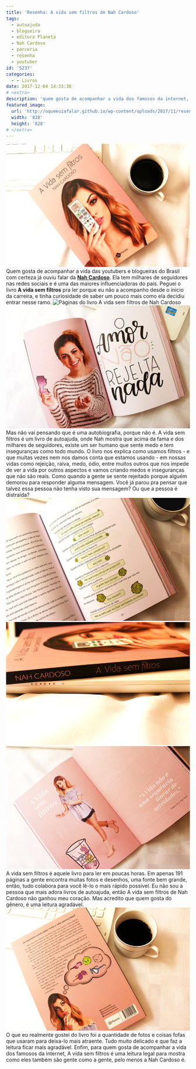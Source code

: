 ```yaml
---
title: 'Resenha: A vida sem filtros de Nah Cardoso'
tags:
  - autoajuda
  - blogueira
  - editora Planeta
  - Nah Cardoso
  - parceria
  - resenha
  - youtuber
id: '5237'
categories:
  - - Livros
date: 2017-12-04 14:33:38
# <extra>
description: 'quem gosta de acompanhar a vida dos famosos da internet, A vida sem filtros mostra como eles são gente como a gente, pelo menos a Nah Cardoso'
featured_image: 
  url: 'http://oqueeuiafalar.github.io/wp-content/uploads/2017/11/resenha-livro-a-vida-sem-filtros-de-nah-cardoso.jpg'
  width: '828'
  height: '828'
# </extra>
---
```


![Capa do livro A vida sem filtros de Nah Cardoso](/wp-content/uploads/2017/11/resenha-livro-a-vida-sem-filtros-de-nah-cardoso.jpg) Quem gosta de acompanhar a vida das youtubers e blogueiras do Brasil com certeza já ouviu falar da [**Nah Cardoso**](http://www.nahcardoso.com.br). Ela tem milhares de seguidores nas redes sociais e é uma das maiores influenciadoras do país. Peguei o livro **A vida sem filtros** pra ler porque eu não a acompanho desde o inicio da carreira, e tinha curiosidade de saber um pouco mais como ela decidiu entrar nesse ramo. ![Páginas do livro A vida sem filtros de Nah Cardoso](/wp-content/uploads/2017/11/páginas-do-livro-a-vida-sem-filtros.jpg) ![Resenha do livro A vida sem filtros de Nah Cardoso](/wp-content/uploads/2017/11/resumo-a-vida-sem-filtros-nah-cardoso.jpg) Mas não vai pensando que é uma autobiografia, porque não é. A vida sem filtros é um livro de autoajuda, onde Nah mostra que acima da fama e dos milhares de seguidores, existe um ser humano que sente medo e tem inseguranças como todo mundo. O livro nos explica como usamos filtros - e que muitas vezes nem nos damos conta que estamos usando - em nossas vidas como rejeição, raiva, medo, ódio, entre muitos outros que nos impede de ver a vida por outros aspectos e vamos criando medos e inseguranças que não são reais. Como quando a gente se sente rejeitado porque alguém demorou para responder alguma mensagem. Você já parou pra pensar que talvez essa pessoa não tenha visto sua mensagem? Ou que a pessoa é distraída? ![Páginas desenhadas do livro A vida sem filtros d](/wp-content/uploads/2017/11/livro-a-vida-sem-filtros-resenha.jpg) ![Lombada do livro A vida sem filtros de Nah Cardoso](/wp-content/uploads/2017/11/lombada-livro-a-vida-sem-filtros.jpg) ![Fotos de Nah Cardoso no livro A vida sem filtros ](/wp-content/uploads/2017/11/livro-a-vida-sem-filtros-resumo.jpg) A vida sem filtros é aquele livro para ler em poucas horas. Em apenas 191 páginas a gente encontra muitas fotos e desenhos, uma fonte bem grande, então, tudo colabora para você lê-lo o mais rápido possível. Eu não sou a pessoa que mais adora livros de autoajuda, então A vida sem filtros de Nah Cardoso não ganhou meu coração. Mas acredito que quem gosta do gênero, é uma leitura agradável. ![contra capa do livro A vida sem filtros ](/wp-content/uploads/2017/11/resenha-livro-a-vida-sem-filtros.jpg) O que eu realmente gostei do livro foi a quantidade de fotos e coisas fofas que usaram para deixa-lo mais atraente. Tudo muito delicado e que faz a leitura ficar mais agradável. Enfim, para quem gosta de acompanhar a vida dos famosos da internet, A vida sem filtros é uma leitura legal para mostra como eles também são gente como a gente, pelo menos a Nah Cardoso é.
